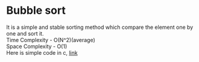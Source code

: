 # Bubble sort
It is a simple and stable sorting method which compare the element one by one and sort it.
<br>Time Complexity - O(N^2)(average)
<br>Space Complexity - O(1)
<br>Here is simple code in c, [link](https://github.com/SJieNg123/Code-practice/blob/main/Sortings/Bubble%20Sort.c)
